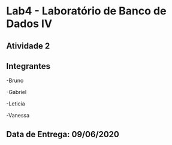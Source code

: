 # Lab4 - Laboratório de Banco de Dados IV

## Atividade 2


## Integrantes
-Bruno

-Gabriel

-Leticia

-Vanessa

## Data de Entrega: 09/06/2020
